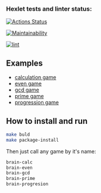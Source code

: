 ### Hexlet tests and linter status:
[![Actions Status](https://github.com/z17/python-project-lvl1/workflows/hexlet-check/badge.svg)](https://github.com/z17/python-project-lvl1/actions)

[![Maintainability](https://api.codeclimate.com/v1/badges/6dddf07ee961fae5042d/maintainability)](https://codeclimate.com/github/z17/python-project-lvl1/maintainability)

[![lint](https://github.com/z17/python-project-lvl1/actions/workflows/lint.yml/badge.svg)](https://github.com/z17/python-project-lvl1/actions/workflows/lint.yml)

## Examples

* [calculation game](https://asciinema.org/a/vW8RUNxeQj1RpnUsx4MJUWULL)
* [even game](https://asciinema.org/a/t4fDWIxyIW95VMFyPhUFNEJwT)
* [gcd game ](https://asciinema.org/a/swQTPjNx78jmmBCJFhBanzuUR)
* [prime game](https://asciinema.org/a/WKF9q3Bx239qP2OKKiHoYezqi)
* [progression game](https://asciinema.org/a/cQu1BotpO72dbrQ1JYfUksLNK)


## How to install and run

```bash
make buld
make package-install
```
Then just call any game by it's name:
```bash
brain-calc
brain-even
brain-gcd
brain-prime
brain-progresion
```